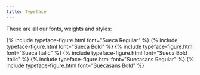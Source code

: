 ```yaml
---
title: Typeface
---
```


These are all our fonts, weights and styles:

{% include typeface-figure.html font="Sueca Regular" %}
{% include typeface-figure.html font="Sueca Bold" %}
{% include typeface-figure.html font="Sueca Italic" %}
{% include typeface-figure.html font="Sueca Bold Italic" %}
{% include typeface-figure.html font="Suecasans Regular" %}
{% include typeface-figure.html font="Suecasans Bold" %}